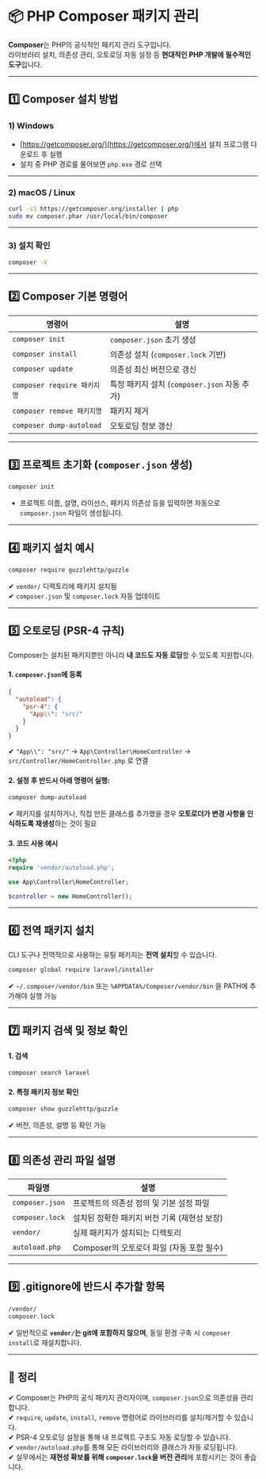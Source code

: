 # 📦 PHP Composer 패키지 관리

**Composer**는 PHP의 공식적인 패키지 관리 도구입니다.  
라이브러리 설치, 의존성 관리, 오토로딩 자동 설정 등 **현대적인 PHP 개발에 필수적인 도구**입니다.

---

## 1️⃣ Composer 설치 방법

### 1) Windows

- [https://getcomposer.org/](https://getcomposer.org/)에서 설치 프로그램 다운로드 후 실행  
- 설치 중 PHP 경로를 물어보면 `php.exe` 경로 선택

---

### 2) macOS / Linux

```bash
curl -sS https://getcomposer.org/installer | php
sudo mv composer.phar /usr/local/bin/composer
```

---

### 3) 설치 확인

```bash
composer -V
```

---

## 2️⃣ Composer 기본 명령어

| 명령어                          | 설명                                     |
|----------------------------------|------------------------------------------|
| `composer init`                 | `composer.json` 초기 생성                 |
| `composer install`              | 의존성 설치 (`composer.lock` 기반)       |
| `composer update`               | 의존성 최신 버전으로 갱신                |
| `composer require 패키지명`     | 특정 패키지 설치 (`composer.json` 자동 추가) |
| `composer remove 패키지명`      | 패키지 제거                              |
| `composer dump-autoload`        | 오토로딩 정보 갱신                       |

---

## 3️⃣ 프로젝트 초기화 (`composer.json` 생성)

```bash
composer init
```

- 프로젝트 이름, 설명, 라이선스, 패키지 의존성 등을 입력하면 자동으로 `composer.json` 파일이 생성됩니다.

---

## 4️⃣ 패키지 설치 예시

```bash
composer require guzzlehttp/guzzle
```

✔ `vendor/` 디렉토리에 패키지 설치됨  
✔ `composer.json` 및 `composer.lock` 자동 업데이트  

---

## 5️⃣ 오토로딩 (PSR-4 규칙)

Composer는 설치된 패키지뿐만 아니라 **내 코드도 자동 로딩**할 수 있도록 지원합니다.

#### 1. `composer.json`에 등록

```json
{
  "autoload": {
    "psr-4": {
      "App\\": "src/"
    }
  }
}
```

✔ `"App\\": "src/"` → `App\Controller\HomeController` → `src/Controller/HomeController.php` 로 연결  

#### 2. 설정 후 반드시 아래 명령어 실행:

```bash
composer dump-autoload
```

✔ 패키지를 설치하거나, 직접 만든 클래스를 추가했을 경우 **오토로더가 변경 사항을 인식하도록 재생성**하는 것이 필요  

#### 3. 코드 사용 예시

```php
<?php
require 'vendor/autoload.php';

use App\Controller\HomeController;

$controller = new HomeController();
```

---

## 6️⃣ 전역 패키지 설치

CLI 도구나 전역적으로 사용하는 유틸 패키지는 **전역 설치**할 수 있습니다.

```bash
composer global require laravel/installer
```

✔ `~/.composer/vendor/bin` 또는 `%APPDATA%/Composer/vendor/bin` 을 PATH에 추가해야 실행 가능  

---

## 7️⃣ 패키지 검색 및 정보 확인

#### 1. 검색

```bash
composer search laravel
```

#### 2. 특정 패키지 정보 확인

```bash
composer show guzzlehttp/guzzle
```

✔ 버전, 의존성, 설명 등 확인 가능  

---

## 8️⃣ 의존성 관리 파일 설명

| 파일명            | 설명 |
|-------------------|------|
| `composer.json`   | 프로젝트의 의존성 정의 및 기본 설정 파일 |
| `composer.lock`   | 설치된 정확한 패키지 버전 기록 (재현성 보장) |
| `vendor/`         | 실제 패키지가 설치되는 디렉토리 |
| `autoload.php`    | Composer의 오토로더 파일 (자동 포함 필수) |

---

## 9️⃣ .gitignore에 반드시 추가할 항목

```txt
/vendor/
composer.lock
```

✔ 일반적으로 **`vendor/`는 git에 포함하지 않으며**, 동일 환경 구축 시 `composer install`로 재설치합니다.

---

## 🎯 정리

✔ Composer는 PHP의 공식 패키지 관리자이며, `composer.json`으로 의존성을 관리합니다.  
✔ `require`, `update`, `install`, `remove` 명령어로 라이브러리를 설치/제거할 수 있습니다.  
✔ PSR-4 오토로딩 설정을 통해 내 프로젝트 구조도 자동 로딩할 수 있습니다.  
✔ `vendor/autoload.php`를 통해 모든 라이브러리와 클래스가 자동 로딩됩니다.  
✔ 실무에서는 **재현성 확보를 위해 `composer.lock`을 버전 관리**에 포함시키는 것이 좋습니다.

